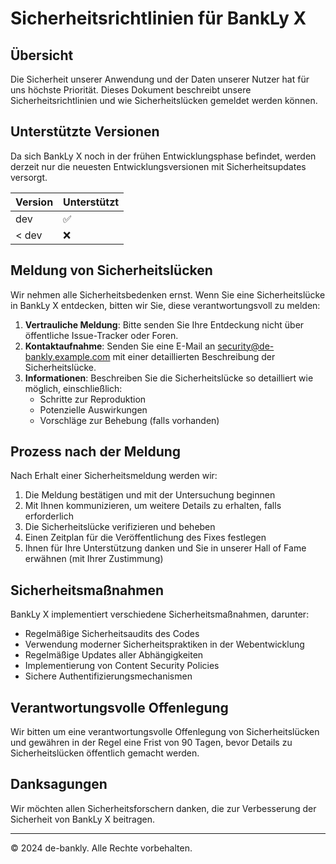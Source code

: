# Sicherheitsrichtlinien für BankLy X

## Übersicht

Die Sicherheit unserer Anwendung und der Daten unserer Nutzer hat für uns höchste Priorität. Dieses Dokument beschreibt unsere Sicherheitsrichtlinien und wie Sicherheitslücken gemeldet werden können.

## Unterstützte Versionen

Da sich BankLy X noch in der frühen Entwicklungsphase befindet, werden derzeit nur die neuesten Entwicklungsversionen mit Sicherheitsupdates versorgt.

| Version | Unterstützt          |
| ------- | -------------------- |
| dev     | :white_check_mark:   |
| < dev   | :x:                  |

## Meldung von Sicherheitslücken

Wir nehmen alle Sicherheitsbedenken ernst. Wenn Sie eine Sicherheitslücke in BankLy X entdecken, bitten wir Sie, diese verantwortungsvoll zu melden:

1. **Vertrauliche Meldung**: Bitte senden Sie Ihre Entdeckung nicht über öffentliche Issue-Tracker oder Foren.
2. **Kontaktaufnahme**: Senden Sie eine E-Mail an [security@de-bankly.example.com](mailto:security@de-bankly.example.com) mit einer detaillierten Beschreibung der Sicherheitslücke.
3. **Informationen**: Beschreiben Sie die Sicherheitslücke so detailliert wie möglich, einschließlich:
   - Schritte zur Reproduktion
   - Potenzielle Auswirkungen
   - Vorschläge zur Behebung (falls vorhanden)

## Prozess nach der Meldung

Nach Erhalt einer Sicherheitsmeldung werden wir:

1. Die Meldung bestätigen und mit der Untersuchung beginnen
2. Mit Ihnen kommunizieren, um weitere Details zu erhalten, falls erforderlich
3. Die Sicherheitslücke verifizieren und beheben
4. Einen Zeitplan für die Veröffentlichung des Fixes festlegen
5. Ihnen für Ihre Unterstützung danken und Sie in unserer Hall of Fame erwähnen (mit Ihrer Zustimmung)

## Sicherheitsmaßnahmen

BankLy X implementiert verschiedene Sicherheitsmaßnahmen, darunter:

- Regelmäßige Sicherheitsaudits des Codes
- Verwendung moderner Sicherheitspraktiken in der Webentwicklung
- Regelmäßige Updates aller Abhängigkeiten
- Implementierung von Content Security Policies
- Sichere Authentifizierungsmechanismen

## Verantwortungsvolle Offenlegung

Wir bitten um eine verantwortungsvolle Offenlegung von Sicherheitslücken und gewähren in der Regel eine Frist von 90 Tagen, bevor Details zu Sicherheitslücken öffentlich gemacht werden.

## Danksagungen

Wir möchten allen Sicherheitsforschern danken, die zur Verbesserung der Sicherheit von BankLy X beitragen.

---

© 2024 de-bankly. Alle Rechte vorbehalten. 
